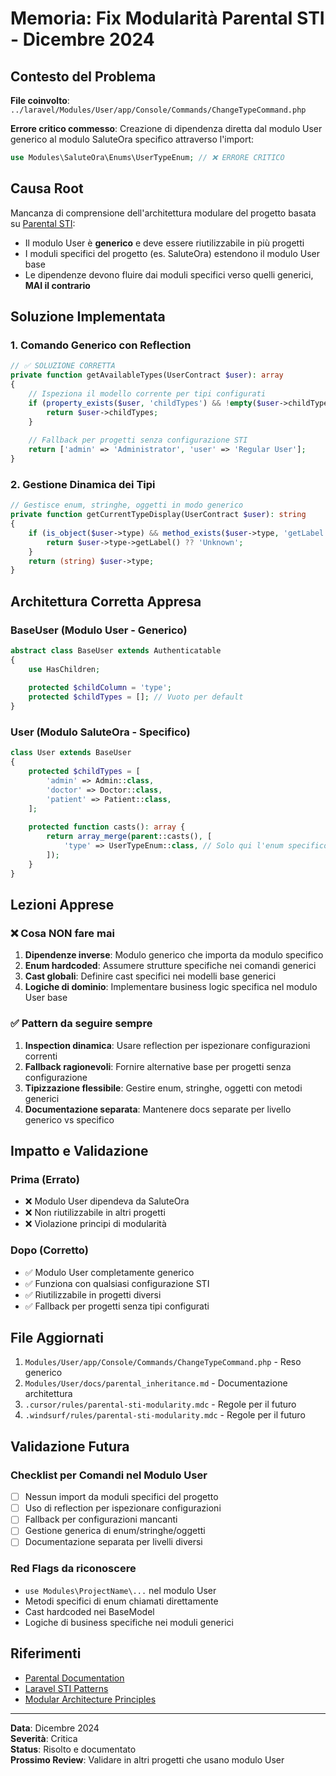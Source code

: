 # Memoria: Fix Modularità Parental STI - Dicembre 2024

## Contesto del Problema
**File coinvolto**: `../laravel/Modules/User/app/Console/Commands/ChangeTypeCommand.php`

**Errore critico commesso**: Creazione di dipendenza diretta dal modulo User generico al modulo SaluteOra specifico attraverso l'import:
```php
use Modules\SaluteOra\Enums\UserTypeEnum; // ❌ ERRORE CRITICO
```

## Causa Root
Mancanza di comprensione dell'architettura modulare del progetto basata su [Parental STI](https://github.com/tighten/parental):
- Il modulo User è **generico** e deve essere riutilizzabile in più progetti
- I moduli specifici del progetto (es. SaluteOra) estendono il modulo User base
- Le dipendenze devono fluire dai moduli specifici verso quelli generici, **MAI il contrario**

## Soluzione Implementata

### 1. Comando Generico con Reflection
```php
// ✅ SOLUZIONE CORRETTA
private function getAvailableTypes(UserContract $user): array
{
    // Ispeziona il modello corrente per tipi configurati
    if (property_exists($user, 'childTypes') && !empty($user->childTypes)) {
        return $user->childTypes;
    }
    
    // Fallback per progetti senza configurazione STI
    return ['admin' => 'Administrator', 'user' => 'Regular User'];
}
```

### 2. Gestione Dinamica dei Tipi
```php
// Gestisce enum, stringhe, oggetti in modo generico
private function getCurrentTypeDisplay(UserContract $user): string
{
    if (is_object($user->type) && method_exists($user->type, 'getLabel')) {
        return $user->type->getLabel() ?? 'Unknown';
    }
    return (string) $user->type;
}
```

## Architettura Corretta Appresa

### BaseUser (Modulo User - Generico)
```php
abstract class BaseUser extends Authenticatable
{
    use HasChildren;
    
    protected $childColumn = 'type';
    protected $childTypes = []; // Vuoto per default
}
```

### User (Modulo SaluteOra - Specifico)
```php
class User extends BaseUser
{
    protected $childTypes = [
        'admin' => Admin::class,
        'doctor' => Doctor::class,
        'patient' => Patient::class,
    ];
    
    protected function casts(): array {
        return array_merge(parent::casts(), [
            'type' => UserTypeEnum::class, // Solo qui l'enum specifico
        ]);
    }
}
```

## Lezioni Apprese

### ❌ Cosa NON fare mai
1. **Dipendenze inverse**: Modulo generico che importa da modulo specifico
2. **Enum hardcoded**: Assumere strutture specifiche nei comandi generici  
3. **Cast globali**: Definire cast specifici nei modelli base generici
4. **Logiche di dominio**: Implementare business logic specifica nel modulo User base

### ✅ Pattern da seguire sempre
1. **Inspection dinamica**: Usare reflection per ispezionare configurazioni correnti
2. **Fallback ragionevoli**: Fornire alternative base per progetti senza configurazione
3. **Tipizzazione flessibile**: Gestire enum, stringhe, oggetti con metodi generici
4. **Documentazione separata**: Mantenere docs separate per livello generico vs specifico

## Impatto e Validazione

### Prima (Errato)
- ❌ Modulo User dipendeva da SaluteOra
- ❌ Non riutilizzabile in altri progetti
- ❌ Violazione principi di modularità

### Dopo (Corretto)
- ✅ Modulo User completamente generico
- ✅ Funziona con qualsiasi configurazione STI
- ✅ Riutilizzabile in progetti diversi
- ✅ Fallback per progetti senza tipi configurati

## File Aggiornati
1. `Modules/User/app/Console/Commands/ChangeTypeCommand.php` - Reso generico
2. `Modules/User/docs/parental_inheritance.md` - Documentazione architettura
3. `.cursor/rules/parental-sti-modularity.mdc` - Regole per il futuro
4. `.windsurf/rules/parental-sti-modularity.mdc` - Regole per il futuro

## Validazione Futura

### Checklist per Comandi nel Modulo User
- [ ] Nessun import da moduli specifici del progetto
- [ ] Uso di reflection per ispezionare configurazioni
- [ ] Fallback per configurazioni mancanti
- [ ] Gestione generica di enum/stringhe/oggetti
- [ ] Documentazione separata per livelli diversi

### Red Flags da riconoscere
- `use Modules\ProjectName\...` nel modulo User
- Metodi specifici di enum chiamati direttamente
- Cast hardcoded nei BaseModel
- Logiche di business specifiche nei moduli generici

## Riferimenti
- [Parental Documentation](https://github.com/tighten/parental)
- [Laravel STI Patterns](https://laravel.com/docs/eloquent-relationships)
- [Modular Architecture Principles](../../docs/module-architecture.md)

---
**Data**: Dicembre 2024  
**Severità**: Critica  
**Status**: Risolto e documentato  
**Prossimo Review**: Validare in altri progetti che usano modulo User 
